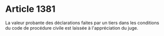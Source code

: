 # Article 1381

La valeur probante des déclarations faites par un tiers dans les conditions du code de procédure civile est laissée à l'appréciation du juge.

